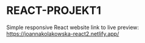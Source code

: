# REACT-PROJEKT1

Simple responsive React website
link to live preview: https://joannakolakowska-react2.netlify.app/
